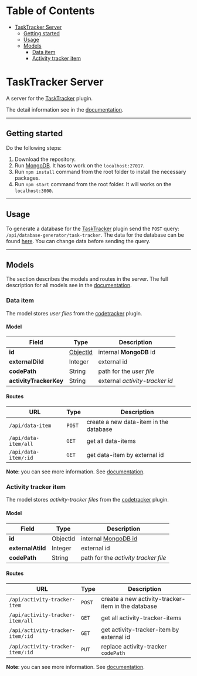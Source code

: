 # Table of Contents

- [TaskTracker Server](#tasktracker-server)
  - [Getting started](#getting-started)
  - [Usage](#usage)
  - [Models](#models)
    - [Data item](#data-item)    
    - [Activity tracker item](#activity-tracker-item)    


# TaskTracker Server

A server for the [TaskTracker](https://github.com/JetBrains-Research/task-tracker-plugin) plugin.

The detail information see in the [documentation](https://github.com/nbirillo/task-tracker-server/wiki).

---

## Getting started

Do the following steps:

1. Download the repository.
2. Run [MongoDB](https://www.mongodb.com/). It has to work on the `localhost:27017`.
3. Run `npm install` command from the root folder to install the necessary packages.
4. Run `npm start` command from the root folder. It will works on the `localhost:3000`.

---

## Usage

To generate a database for the [TaskTracker](https://github.com/JetBrains-Research/task-tracker-plugin) plugin
send the `POST` query: `/api/database-generator/task-tracker`. 
The data for the database can be found [here](/configs/task-tracker-sources). 
You can change data before sending the query.

---

## Models

The section describes the models and routes in the server. 
The full description for all models see in the [documentation](https://github.com/nbirillo/task-tracker-server/wiki/API).

### Data item

The model stores _user files_ from the [codetracker](https://github.com/JetBrains-Research/codetracker) plugin.

#### Model

Field | Type | Description
---   | --- | ---
**id** |  [ObjectId](https://docs.mongodb.com/manual/reference/method/ObjectId/)  |  internal **MongoDB** id
**externalDiId** |  Integer | external id
**codePath** |  String | path for the _user file_
**activityTrackerKey** |  String | external _activity-tracker id_

#### Routes

URL | Type | Description
---   | --- | --- 
`/api/data-item`    | `POST` | create a new data-item in the database
`/api/data-item/all`| `GET`  | get all data-items
`/api/data-item/:id`| `GET`  | get data-item by external id

**Note**: you can see more information. See [documentation](https://github.com/nbirillo/task-tracker-server/wiki/API:-Data-item#routes).


### Activity tracker item

The model stores _activity-tracker files_ from the [codetracker](https://github.com/JetBrains-Research/codetracker) plugin.

#### Model

Field | Type | Description
---   | --- | ---
**id** |  ObjectId  |  internal [MongoDB id](https://docs.mongodb.com/manual/reference/method/ObjectId/)
**externalAtiId** |  Integer | external id
**codePath** |  String | path for the _activity tracker file_

#### Routes

URL | Type | Description
---   | --- | --- 
`/api/activity-tracker-item`    | `POST` | create a new activity-tracker-item in the database
`/api/activity-tracker-item/all`| `GET`  | get all activity-tracker-items
`/api/activity-tracker-item/:id`| `GET`  | get activity-tracker-item by external id
`/api/activity-tracker-item/:id`| `PUT`  | replace activity-tracker `codePath`

**Note**: you can see more information. See [documentation](https://github.com/nbirillo/task-tracker-server/wiki/API:-Activity-tracker-item#routes).
